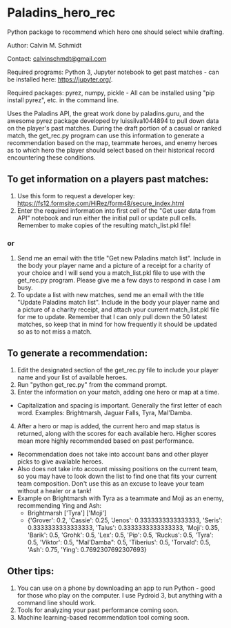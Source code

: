 # Paladins_hero_rec
Python package to recommend which hero one should select while drafting.

Author: Calvin M. Schmidt

Contact: calvinschmdt@gmail.com

Required programs: Python 3, Jupyter notebook to get past matches - can be installed here: https://jupyter.org/. 

Required packages: pyrez, numpy, pickle - All can be installed using "pip install pyrez", etc. in the command line.

Uses the Paladins API, the great work done by paladins.guru, and the awesome pyrez package developed by luissilva1044894 to pull down data on the player's past matches. During the draft portion of a casual or ranked match, the get_rec.py program can use this information to generate a recommendation based on the map, teammate heroes, and enemy heroes as to which hero the player should select based on their historical record encountering these conditions.

## To get information on a players past matches:
1. Use this form to request a developer key: https://fs12.formsite.com/HiRez/form48/secure_index.html
2. Enter the required information into first cell of the "Get user data from API" notebook and run either the initial pull or update pull cells. Remember to make copies of the resulting match_list.pkl file!
### or
1. Send me an email with the title "Get new Paladins match list". Include in the body your player name and a picture of a receipt for a charity of your choice and I will send you a match_list.pkl file to use with the get_rec.py program. Please give me a few days to respond in case I am busy.
2. To update a list with new matches, send me an email with the title "Update Paladins match list". Include in the body your player name and a picture of a charity receipt, and attach your current match_list.pkl file for me to update. Remember that I can only pull down the 50 latest matches, so keep that in mind for how frequently it should be updated so as to not miss a match.

## To generate a recommendation:
1. Edit the designated section of the get_rec.py file to include your player name and your list of available heroes.
2. Run "python get_rec.py" from the command prompt.
3. Enter the information on your match, adding one hero or map at a time.
  - Capitalization and spacing is important. Generally the first letter of each word. Examples: Brightmarsh, Jaguar Falls, Tyra, Mal'Damba.
4. After a hero or map is added, the current hero and map status is returned, along with the scores for each available hero. Higher scores mean more highly recommended based on past performance.
  - Recommendation does not take into account bans and other player picks to give available heroes.
  - Also does not take into account missing positions on the current team, so you may have to look down the list to find one that fits your current team composition. Don't use this as an excuse to leave your team without a healer or a tank!
  - Example on Brightmarsh with Tyra as a teammate and Moji as an enemy, recommending Ying and Ash: 
    - Brightmarsh ['Tyra'] ['Moji']
    - {'Grover': 0.2, 'Cassie': 0.25, 'Jenos': 0.3333333333333333, 'Seris': 0.3333333333333333, 'Talus': 0.3333333333333333, 'Moji': 0.35, 'Barik': 0.5, 'Grohk': 0.5, 'Lex': 0.5, 'Pip': 0.5, 'Ruckus': 0.5, 'Tyra': 0.5, 'Viktor': 0.5, "Mal'Damba": 0.5, 'Tiberius': 0.5, 'Torvald': 0.5, 'Ash': 0.75, 'Ying': 0.7692307692307693}

## Other tips:
1. You can use on a phone by downloading an app to run Python - good for those who play on the computer. I use Pydroid 3, but anything with a command line should work.
2. Tools for analyzing your past performance coming soon.
3. Machine learning-based recommendation tool coming soon.

